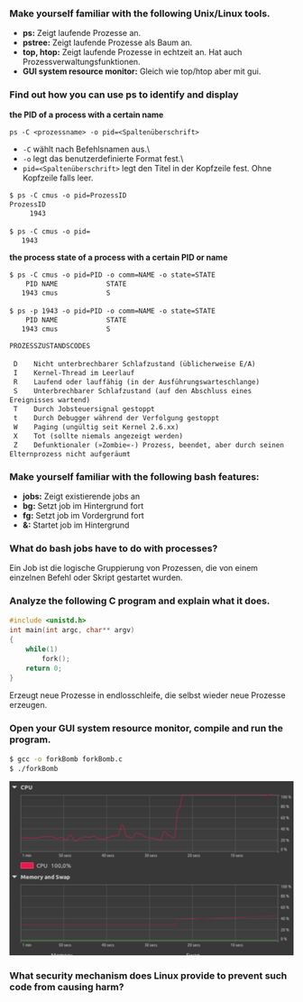 ### Make yourself familiar with the following Unix/Linux tools.

+ __ps:__ Zeigt laufende Prozesse an.
+ __pstree:__ Zeigt laufende Prozesse als Baum an.
+ __top, htop:__ Zeigt laufende Prozesse in echtzeit an. Hat auch Prozessverwaltungsfunktionen.
+ __GUI system resource monitor:__ Gleich wie top/htop aber mit gui.

### Find out how you can use ps to identify and display

__the PID of a process with a certain name__

```
ps -C <prozessname> -o pid=<Spaltenüberschrift>
```

+ `-C` wählt nach Befehlsnamen aus.\
+ `-o` legt das benutzerdefinierte Format fest.\
+ `pid=<Spaltenüberschrift>` legt den Titel in der Kopfzeile fest. Ohne Kopfzeile falls leer.

```
$ ps -C cmus -o pid=ProzessID
ProzessID
     1943

$ ps -C cmus -o pid=
   1943
```

__the process state of a process with a certain PID or name__

```
$ ps -C cmus -o pid=PID -o comm=NAME -o state=STATE
    PID NAME            STATE
   1943 cmus            S

$ ps -p 1943 -o pid=PID -o comm=NAME -o state=STATE
    PID NAME            STATE
   1943 cmus            S
```

```
PROZESSZUSTANDSCODES

 D    Nicht unterbrechbarer Schlafzustand (üblicherweise E/A)
 I    Kernel-Thread im Leerlauf
 R    Laufend oder lauffähig (in der Ausführungswarteschlange)
 S    Unterbrechbarer Schlafzustand (auf den Abschluss eines Ereignisses wartend)
 T    Durch Jobsteuersignal gestoppt
 t    Durch Debugger während der Verfolgung gestoppt
 W    Paging (ungültig seit Kernel 2.6.xx)
 X    Tot (sollte niemals angezeigt werden)
 Z    Defunktionaler (»Zombie«-) Prozess, beendet, aber durch seinen Elternprozess nicht aufgeräumt
```

### Make yourself familiar with the following bash features:

+ __jobs:__ Zeigt existierende jobs an
+ __bg:__ Setzt job im Hintergrund fort
+ __fg:__ Setzt job im Vordergrund fort
+ __&:__ Startet job im Hintergrund

### What do bash jobs have to do with processes?

Ein Job ist die logische Gruppierung von Prozessen, die von einem einzelnen Befehl oder Skript gestartet wurden.

### Analyze the following C program and explain what it does.

```c
#include <unistd.h>
int main(int argc, char** argv)
{
    while(1)
        fork();
    return 0;
}
```

Erzeugt neue Prozesse in endlosschleife, die selbst wieder neue Prozesse erzeugen.

### Open your GUI system resource monitor, compile and run the program.


```bash
$ gcc -o forkBomb forkBomb.c
$ ./forkBomb
```
<img src="resourceMonitor.png">

### What security mechanism does Linux provide to prevent such code from causing harm?
